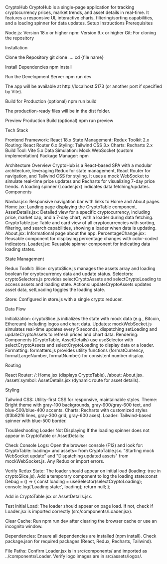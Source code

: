 CryptoHub
CryptoHub is a single-page application for tracking cryptocurrency prices, market trends, and asset details in real-time. It features a responsive UI, interactive charts, filtering/sorting capabilities, and a loading spinner for data updates.
Setup Instructions
Prerequisites

Node.js: Version 18.x or higher
npm: Version 9.x or higher
Git: For cloning the repository

Installation

Clone the Repository
git clone ....
cd {file name}


Install Dependencies
npm install


Run the Development Server
npm run dev

The app will be available at http://localhost:5173 (or another port if specified by Vite).

Build for Production (optional)
npm run build

The production-ready files will be in the dist folder.

Preview Production Build (optional)
npm run preview



Tech Stack

Frontend Framework: React 18.x
State Management: Redux Toolkit 2.x
Routing: React Router 6.x
Styling: Tailwind CSS 3.x
Charts: Recharts 2.x
Build Tool: Vite 5.x
Data Simulation: Mock WebSocket (custom implementation)
Package Manager: npm

Architecture
Overview
CryptoHub is a React-based SPA with a modular architecture, leveraging Redux for state management, React Router for navigation, and Tailwind CSS for styling. It uses a mock WebSocket to simulate real-time price updates and Recharts for visualizing 7-day price trends. A loading spinner (Loader.jsx) indicates data fetching/updates.
Components

Navbar.jsx: Responsive navigation bar with links to Home and About pages.
Home.jsx: Landing page displaying the CryptoTable component.
AssetDetails.jsx: Detailed view for a specific cryptocurrency, including price, market cap, and a 7-day chart, with a loader during data fetching.
CryptoTable.jsx: Table and card view of all cryptocurrencies with sorting, filtering, and search capabilities, showing a loader when data is updating.
About.jsx: Informational page about the app.
PercentageChange.jsx: Reusable component for displaying percentage changes with color-coded indicators.
Loader.jsx: Reusable spinner component for indicating data loading states.

State Management

Redux Toolkit:
Slice: cryptoSlice.js manages the assets array and loading boolean for cryptocurrency data and update status.
Selectors: cryptoSelectors.js provides selectCryptoAssets and selectCryptoLoading to access assets and loading state.
Actions: updateCryptoAssets updates asset data, setLoading toggles the loading state.


Store: Configured in store.js with a single crypto reducer.

Data Flow

Initialization: cryptoSlice.js initializes the state with mock data (e.g., Bitcoin, Ethereum) including logos and chart data.
Updates: mockWebSocket.js simulates real-time updates every 5 seconds, dispatching setLoading and updateCryptoAssets to refresh prices and chart data.
Rendering: Components (CryptoTable, AssetDetails) use useSelector with selectCryptoAssets and selectCryptoLoading to display data or a loader.
Formatting: formatters.js provides utility functions (formatCurrency, formatLargeNumber, formatNumber) for consistent number display.

Routing

React Router:
/: Home.jsx (displays CryptoTable).
/about: About.jsx.
/asset/:symbol: AssetDetails.jsx (dynamic route for asset details).



Styling

Tailwind CSS: Utility-first CSS for responsive, maintainable styles.
Theme: Bright theme with gray-100 backgrounds, gray-900/gray-600 text, and blue-500/blue-400 accents.
Charts: Recharts with customized styles (#3b82f6 lines, gray-300 grid, gray-600 axes).
Loader: Tailwind-based spinner with blue-500 border.

Troubleshooting
Loader Not Displaying
If the loading spinner does not appear in CryptoTable or AssetDetails:

Check Console Logs:
Open the browser console (F12) and look for:
CryptoTable: loading= and assets= from CryptoTable.jsx.
"Starting mock WebSocket update" and "Dispatching updated assets" from mockWebSocket.js.
Any Redux or import errors.




Verify Redux State:
The loader should appear on initial load (loading: true in cryptoSlice.js).
Add a temporary component to log the loading state:const Debug = () => {
  const loading = useSelector(selectCryptoLoading);
  console.log('Loading state:', loading);
  return null;
};

Add <Debug /> in CryptoTable.jsx or AssetDetails.jsx.


Test Initial Load:
The loader should appear on page load. If not, check if Loader.jsx is imported correctly (src/components/Loader.jsx).




Clear Cache:
Run npm run dev after clearing the browser cache or use an incognito window.


Dependencies:
Ensure all dependencies are installed (npm install).
Check package.json for required packages (React, Redux, Recharts, Tailwind).


File Paths:
Confirm Loader.jsx is in src/components/ and imported as ../components/Loader.
Verify logo images are in src/assets/logos/.



